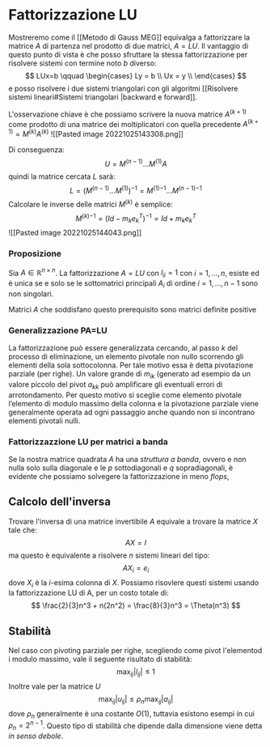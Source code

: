 # Fattorizzazione LU
Mostreremo come il [[Metodo di Gauss MEG]] equivalga a fattorizzare la matrice $A$ di partenza nel prodotto di due matrici, $A=LU$. Il vantaggio di questo punto di vista è che posso sfruttare la stessa fattorizzazione per risolvere sistemi con termine noto $b$ diverso:
$$
LUx=b \qquad 
\begin{cases} 
Ly = b \\
Ux = y \\
\end{cases}
$$
e posso risolvere i due sistemi triangolari con gli algoritmi [[Risolvere sistemi lineari#Sistemi triangolari |backward e forward]].

L'osservazione chiave è che possiamo scrivere la nuova matrice $A^{(k+1)}$ come prodotto di una matrice dei moltiplicatori con quella precedente $A^{(k+1)}=M^{(k )} A^{(k)}$
![[Pasted image 20221025143308.png]]

Di conseguenza:
$$
U = M^{(n-1)} \dots M^{(1)}A
$$
quindi la matrice cercata $L$ sarà:
$$
L = (M^{(n-1)} \dots M^{(1)})^{-1} = {M^{(1)}}^{-1} \dots {M^{(n-1)}}^{-1}
$$
Calcolare le inverse delle matrici $M^{(k)}$ è semplice:
$$
{M^{(k)}}^{-1} = (Id-m_ke_k^T)^{-1}= Id +m_ke_k^T   
$$
![[Pasted image 20221025144043.png]]

### Proposizione
Sia $A \in \mathbb{R}^{n\times n}$. La fattorizzazione $A=LU$ con $l_{ii}=1$ con $i=1,\dots,n$, esiste ed è unica se e solo se le sottomatrici principali $A_i$ di ordine $i=1,\dots,n-1$ sono non singolari.

Matrici $A$ che soddisfano questo prerequisito sono matrici definite positive

### Generalizzazione PA=LU
La fattorizzazione può essere generalizzata cercando, al passo $k$ del processo di eliminazione, un elemento pivotale non nullo scorrendo gli elementi della sola sottocolonna. Per tale motivo essa è detta pivotazione parziale (per righe). Un valore grande di $m_{ik}$ (generato ad esempio da un valore piccolo del pivot $a_{kk}$  può amplificare gli eventuali errori di arrotondamento. Per questo motivo si sceglie come elemento pivotale l’elemento di modulo massimo della colonna e la pivotazione parziale viene generalmente operata ad ogni passaggio anche quando non si incontrano elementi pivotali nulli.

### Fattorizzazzione LU per matrici a banda

Se la nostra matrice quadrata $A$ ha una _struttura a banda_, ovvero e non nulla solo sulla diagonale e le $p$ sottodiagonali e $q$ sopradiagonali, è evidente che possiamo solvegere la fattorizzazione in meno $flops$,


## Calcolo dell'inversa

Trovare l'inversa di una matrice invertibile $A$ equivale a trovare la matrice $X$ tale che:
$$
AX=I
$$
ma questo è equivalente a risolvere $n$ sistemi lineari del tipo:
$$
AX_i = e_i
$$
dove $X_i$ è la $i$-esima colonna di $X$. 
Possiamo risovlere questi sistemi usando la fattorizzazione LU di A, per un costo totale di:
$$
\frac{2}{3}n^3 + n(2n^2) = \frac{8}{3}n^3 = \Theta(n^3)
$$

## Stabilità

Nel caso con pivoting parziale per righe, scegliendo come pivot l'elementod i modulo massimo, vale il seguente risultato di stabilità:
$$
\max_{ij} |l_{ij}| \leq 1
$$
Inoltre vale per la matrice $U$
$$
\max_{ij} |u_{ij}| \leq \rho_n \max_{ij}|a_{ij}|
$$
dove $\rho_n$ generalmente è una costante $O(1)$, tuttavia esistono esempi in cui $\rho_n = 2^{n-1}$. Questo tipo di stabilità che dipende dalla dimensione viene detta _in senso debole_.